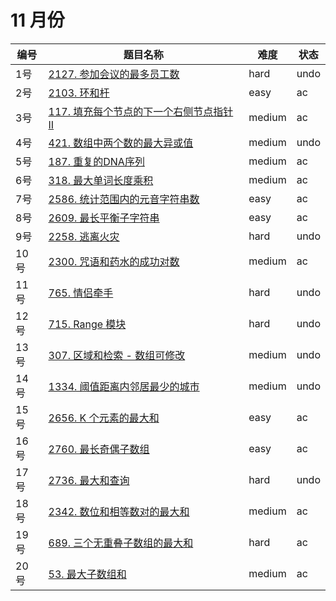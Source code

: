 # 11 月份

**编号**|**题目名称**|**难度**|**状态**
--------|------------|--------|--------
1号|[2127. 参加会议的最多员工数](./第1题%202127.%20参加会议的最多员工数)|hard|undo
2号|[2103. 环和杆](./第2题%202103.%20环和杆)|easy|ac
3号|[117. 填充每个节点的下一个右侧节点指针 II](./第3题%20117.%20填充每个节点的下一个右侧节点指针%20II)|medium|ac
4号|[421. 数组中两个数的最大异或值](./第4题%20421.%20数组中两个数的最大异或值)|medium|undo
5号|[187. 重复的DNA序列](./第5题%20187.%20重复的DNA序列)|medium|ac
6号|[318. 最大单词长度乘积](./第6题%20318.%20最大单词长度乘积)|medium|ac
7号|[2586. 统计范围内的元音字符串数](./第7题%202586.%20统计范围内的元音字符串数)|easy|ac
8号|[2609. 最长平衡子字符串](./第8题%202609.%20最长平衡子字符串)|easy|ac
9号|[2258. 逃离火灾](./第9题%202258.%20逃离火灾)|hard|undo
10号|[2300. 咒语和药水的成功对数](./第10题%202300.%20咒语和药水的成功对数)|medium|ac
11号|[765. 情侣牵手](./第11题%20765.%20情侣牵手)|hard|undo
12号|[715. Range 模块](./第12题%20715.%20Range%20模块)|hard|undo
13号|[307. 区域和检索 - 数组可修改](./第13题%20307.%20区域和检索%20-%20数组可修改)|medium|undo
14号|[1334. 阈值距离内邻居最少的城市](./第14题%201334.%20阈值距离内邻居最少的城市)|medium|undo
15号|[2656. K 个元素的最大和](./第15题%202656.%20K%20个元素的最大和)|easy|ac
16号|[2760. 最长奇偶子数组](./第16题%202760.%20最长奇偶子数组)|easy|ac
17号|[2736. 最大和查询](./第17题%202736.%20最大和查询)|hard|undo
18号|[2342. 数位和相等数对的最大和](./第18题%202342.%20数位和相等数对的最大和)|medium|ac
19号|[689. 三个无重叠子数组的最大和](./第19题%20689.%20三个无重叠子数组的最大和)|hard|ac
20号|[53. 最大子数组和](./第20题%2053.%20最大子数组和)|medium|ac
